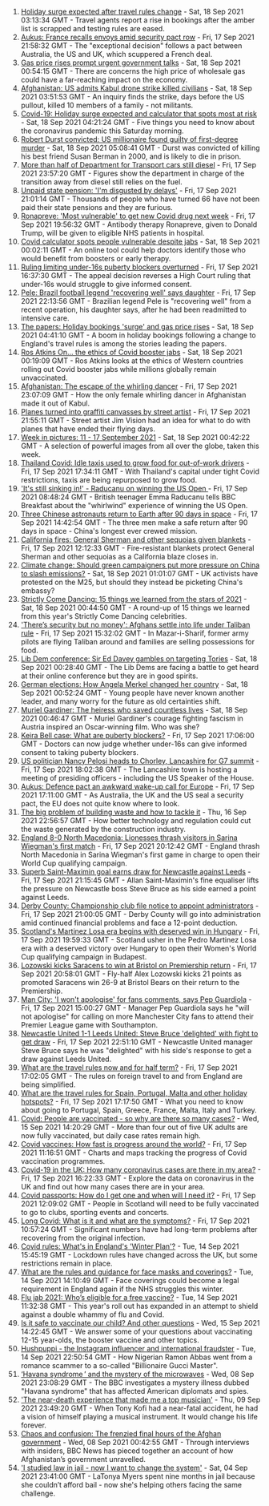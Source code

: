 1. [Holiday surge expected after travel rules change](https://www.bbc.co.uk/news/uk-58606870?at_medium=RSS&at_campaign=KARANGA) - Sat, 18 Sep 2021 03:13:34 GMT - Travel agents report a rise in bookings after the amber list is scrapped and testing rules are eased.
2. [Aukus: France recalls envoys amid security pact row](https://www.bbc.co.uk/news/world-europe-58604677?at_medium=RSS&at_campaign=KARANGA) - Fri, 17 Sep 2021 21:58:32 GMT - The "exceptional decision" follows a pact between Australia, the US and UK, which scuppered a French deal.
3. [Gas price rises prompt urgent government talks](https://www.bbc.co.uk/news/uk-58605735?at_medium=RSS&at_campaign=KARANGA) - Sat, 18 Sep 2021 00:54:15 GMT - There are concerns the high price of wholesale gas could have a far-reaching impact on the economy.
4. [Afghanistan: US admits Kabul drone strike killed civilians](https://www.bbc.co.uk/news/world-us-canada-58604655?at_medium=RSS&at_campaign=KARANGA) - Sat, 18 Sep 2021 03:51:53 GMT - An inquiry finds the strike, days before the US pullout, killed 10 members of a family - not militants.
5. [Covid-19: Holiday surge expected and calculator that spots most at risk](https://www.bbc.co.uk/news/uk-58607040?at_medium=RSS&at_campaign=KARANGA) - Sat, 18 Sep 2021 04:21:24 GMT - Five things you need to know about the coronavirus pandemic this Saturday morning.
6. [Robert Durst convicted: US millionaire found guilty of first-degree murder](https://www.bbc.co.uk/news/world-us-canada-58605688?at_medium=RSS&at_campaign=KARANGA) - Sat, 18 Sep 2021 05:08:41 GMT - Durst was convicted of killing his best friend Susan Berman in 2000, and is likely to die in prison.
7. [More than half of Department for Transport cars still diesel](https://www.bbc.co.uk/news/uk-politics-58602884?at_medium=RSS&at_campaign=KARANGA) - Fri, 17 Sep 2021 23:57:20 GMT - Figures show the department in charge of the transition away from diesel still relies on the fuel.
8. [Unpaid state pension: 'I'm disgusted by delays'](https://www.bbc.co.uk/news/business-58598046?at_medium=RSS&at_campaign=KARANGA) - Fri, 17 Sep 2021 21:01:14 GMT - Thousands of people who have turned 66 have not been paid their state pensions and they are furious.
9. [Ronapreve: 'Most vulnerable' to get new Covid drug next week](https://www.bbc.co.uk/news/health-58602999?at_medium=RSS&at_campaign=KARANGA) - Fri, 17 Sep 2021 19:56:32 GMT - Antibody therapy Ronapreve, given to Donald Trump, will be given to eligible NHS patients in hospital.
10. [Covid calculator spots people vulnerable despite jabs](https://www.bbc.co.uk/news/health-58599482?at_medium=RSS&at_campaign=KARANGA) - Sat, 18 Sep 2021 00:02:11 GMT - An online tool could help doctors identify those who would benefit from boosters or early therapy.
11. [Ruling limiting under-16s puberty blockers overturned](https://www.bbc.co.uk/news/uk-58598186?at_medium=RSS&at_campaign=KARANGA) - Fri, 17 Sep 2021 16:37:30 GMT - The appeal decision reverses a High Court ruling that under-16s would struggle to give informed consent.
12. [Pele: Brazil football legend 'recovering well' says daughter](https://www.bbc.co.uk/sport/football/58604541?at_medium=RSS&at_campaign=KARANGA) - Fri, 17 Sep 2021 22:13:56 GMT - Brazilian legend Pele is "recovering well" from a recent operation, his daughter says, after he had been readmitted to intensive care.
13. [The papers: Holiday bookings 'surge' and gas price rises](https://www.bbc.co.uk/news/blogs-the-papers-58605201?at_medium=RSS&at_campaign=KARANGA) - Sat, 18 Sep 2021 04:41:10 GMT - A boom in holiday bookings following a change to England's travel rules is among the stories leading the papers.
14. [Ros Atkins On… the ethics of Covid booster jabs](https://www.bbc.co.uk/news/health-58598166?at_medium=RSS&at_campaign=KARANGA) - Sat, 18 Sep 2021 00:19:09 GMT - Ros Atkins looks at the ethics of Western countries rolling out Covid booster jabs while millions globally remain unvaccinated.
15. [Afghanistan: The escape of the whirling dancer](https://www.bbc.co.uk/news/world-asia-58602631?at_medium=RSS&at_campaign=KARANGA) - Fri, 17 Sep 2021 23:07:09 GMT - How the only female whirling dancer in Afghanistan made it out of Kabul.
16. [Planes turned into graffiti canvasses by street artist](https://www.bbc.co.uk/news/uk-wales-58573703?at_medium=RSS&at_campaign=KARANGA) - Fri, 17 Sep 2021 21:55:11 GMT - Street artist Jim Vision had an idea for what to do with planes that have ended their flying days.
17. [Week in pictures: 11 - 17 September 2021](https://www.bbc.co.uk/news/in-pictures-58597718?at_medium=RSS&at_campaign=KARANGA) - Sat, 18 Sep 2021 00:42:22 GMT - A selection of powerful images from all over the globe, taken this week.
18. [Thailand Covid: Idle taxis used to grow food for out-of-work drivers](https://www.bbc.co.uk/news/world-asia-58602767?at_medium=RSS&at_campaign=KARANGA) - Fri, 17 Sep 2021 17:34:11 GMT - With Thailand's capital under tight Covid restrictions, taxis are being repurposed to grow food.
19. ['It's still sinking in!' - Raducanu on winning the US Open ](https://www.bbc.co.uk/sport/av/tennis/58595328?at_medium=RSS&at_campaign=KARANGA) - Fri, 17 Sep 2021 08:48:24 GMT - British teenager Emma Raducanu tells BBC Breakfast about the "whirlwind" experience of winning the US Open.
20. [Three Chinese astronauts return to Earth after 90 days in space](https://www.bbc.co.uk/news/world-58598354?at_medium=RSS&at_campaign=KARANGA) - Fri, 17 Sep 2021 14:42:54 GMT - The three men make a safe return after 90 days in space - China's longest ever crewed mission.
21. [California fires: General Sherman and other sequoias given blankets](https://www.bbc.co.uk/news/world-us-canada-58592376?at_medium=RSS&at_campaign=KARANGA) - Fri, 17 Sep 2021 12:12:33 GMT - Fire-resistant blankets protect General Sherman and other sequoias as a California blaze closes in.
22. [Climate change: Should green campaigners put more pressure on China to slash emissions?](https://www.bbc.co.uk/news/science-environment-58584976?at_medium=RSS&at_campaign=KARANGA) - Sat, 18 Sep 2021 01:01:07 GMT - UK activists have protested on the M25, but should they instead be picketing China's embassy?
23. [Strictly Come Dancing: 15 things we learned from the stars of 2021](https://www.bbc.co.uk/news/entertainment-arts-58271367?at_medium=RSS&at_campaign=KARANGA) - Sat, 18 Sep 2021 00:44:50 GMT - A round-up of 15 things we learned from this year's Strictly Come Dancing celebrities.
24. ['There’s security but no money': Afghans settle into life under Taliban rule](https://www.bbc.co.uk/news/world-asia-58597432?at_medium=RSS&at_campaign=KARANGA) - Fri, 17 Sep 2021 15:32:02 GMT - In Mazar-i-Sharif, former army pilots are flying Taliban around and families are selling possessions for food.
25. [Lib Dem conference: Sir Ed Davey gambles on targeting Tories](https://www.bbc.co.uk/news/uk-politics-58601889?at_medium=RSS&at_campaign=KARANGA) - Sat, 18 Sep 2021 00:28:40 GMT - The Lib Dems are facing a battle to get heard at their online conference but they are in good spirits.
26. [German elections: How Angela Merkel changed her country](https://www.bbc.co.uk/news/world-europe-58597504?at_medium=RSS&at_campaign=KARANGA) - Sat, 18 Sep 2021 00:52:24 GMT - Young people have never known another leader, and many worry for the future as old certainties shift.
27. [Muriel Gardiner: The heiress who saved countless lives](https://www.bbc.co.uk/news/uk-england-london-58399839?at_medium=RSS&at_campaign=KARANGA) - Sat, 18 Sep 2021 00:46:47 GMT - Muriel Gardiner's courage fighting fascism in Austria inspired an Oscar-winning film. Who was she?
28. [Keira Bell case: What are puberty blockers?](https://www.bbc.co.uk/news/health-51034461?at_medium=RSS&at_campaign=KARANGA) - Fri, 17 Sep 2021 17:06:00 GMT - Doctors can now judge whether under-16s can give informed consent to taking puberty blockers.
29. [US politician Nancy Pelosi heads to Chorley, Lancashire for G7 summit](https://www.bbc.co.uk/news/uk-politics-58599047?at_medium=RSS&at_campaign=KARANGA) - Fri, 17 Sep 2021 18:02:38 GMT - The Lancashire town is hosting a meeting of presiding officers - including the US Speaker of the House.
30. [Aukus: Defence pact an awkward wake-up call for Europe](https://www.bbc.co.uk/news/world-europe-58600454?at_medium=RSS&at_campaign=KARANGA) - Fri, 17 Sep 2021 17:11:00 GMT - As Australia, the UK and the US seal a security pact, the EU does not quite know where to look.
31. [The big problem of building waste and how to tackle it](https://www.bbc.co.uk/news/business-57899572?at_medium=RSS&at_campaign=KARANGA) - Thu, 16 Sep 2021 22:56:57 GMT - How better technology and regulation could cut the waste generated by the construction industry.
32. [England 8-0 North Macedonia: Lionesses thrash visitors in Sarina Wiegman's first match](https://www.bbc.co.uk/sport/football/58547106?at_medium=RSS&at_campaign=KARANGA) - Fri, 17 Sep 2021 20:12:42 GMT - England thrash North Macedonia in Sarina Wiegman's first game in charge to open their World Cup qualifying campaign.
33. [Superb Saint-Maximin goal earns draw for Newcastle against Leeds](https://www.bbc.co.uk/sport/football/58510618?at_medium=RSS&at_campaign=KARANGA) - Fri, 17 Sep 2021 21:15:45 GMT - Allan Saint-Maximin's fine equaliser lifts the pressure on Newcastle boss Steve Bruce as his side earned a point against Leeds.
34. [Derby County: Championship club file notice to appoint administrators](https://www.bbc.co.uk/sport/football/58604851?at_medium=RSS&at_campaign=KARANGA) - Fri, 17 Sep 2021 21:00:05 GMT - Derby County will go into administration amid continued financial problems and face a 12-point deduction.
35. [Scotland's Martinez Losa era begins with deserved win in Hungary](https://www.bbc.co.uk/sport/football/58537381?at_medium=RSS&at_campaign=KARANGA) - Fri, 17 Sep 2021 19:59:33 GMT - Scotland usher in the Pedro Martinez Losa era with a deserved victory over Hungary to open their Women's World Cup qualifying campaign in Budapest.
36. [Lozowski kicks Saracens to win at Bristol on Premiership return](https://www.bbc.co.uk/sport/rugby-union/58583644?at_medium=RSS&at_campaign=KARANGA) - Fri, 17 Sep 2021 20:58:01 GMT - Fly-half Alex Lozowski kicks 21 points as promoted Saracens win 26-9 at Bristol Bears on their return to the Premiership.
37. [Man City: 'I won't apologise' for fans comments, says Pep Guardiola](https://www.bbc.co.uk/sport/av/football/58602169?at_medium=RSS&at_campaign=KARANGA) - Fri, 17 Sep 2021 15:00:27 GMT - Manager Pep Guardiola says he "will not apologise" for calling on more Manchester City fans to attend their Premier League game with Southampton.
38. [Newcastle United 1-1 Leeds United: Steve Bruce 'delighted' with fight to get draw](https://www.bbc.co.uk/sport/av/football/58605442?at_medium=RSS&at_campaign=KARANGA) - Fri, 17 Sep 2021 22:51:10 GMT - Newcastle United manager Steve Bruce says he was "delighted" with his side's response to get a draw against Leeds United.
39. [What are the travel rules now and for half term?](https://www.bbc.co.uk/news/explainers-52544307?at_medium=RSS&at_campaign=KARANGA) - Fri, 17 Sep 2021 17:02:05 GMT - The rules on foreign travel to and from England are being simplified.
40. [What are the travel rules for Spain, Portugal, Malta and other holiday hotspots?](https://www.bbc.co.uk/news/explainers-56997931?at_medium=RSS&at_campaign=KARANGA) - Fri, 17 Sep 2021 17:17:50 GMT - What you need to know about going to Portugal, Spain, Greece, France, Malta, Italy and Turkey.
41. [Covid: People are vaccinated - so why are there so many cases?](https://www.bbc.co.uk/news/health-55045639?at_medium=RSS&at_campaign=KARANGA) - Wed, 15 Sep 2021 14:20:29 GMT - More than four out of five UK adults are now fully vaccinated, but daily case rates remain high.
42. [Covid vaccines: How fast is progress around the world?](https://www.bbc.co.uk/news/world-56237778?at_medium=RSS&at_campaign=KARANGA) - Fri, 17 Sep 2021 11:16:51 GMT - Charts and maps tracking the progress of Covid vaccination programmes.
43. [Covid-19 in the UK: How many coronavirus cases are there in my area?](https://www.bbc.co.uk/news/uk-51768274?at_medium=RSS&at_campaign=KARANGA) - Fri, 17 Sep 2021 16:22:33 GMT - Explore the data on coronavirus in the UK and find out how many cases there are in your area.
44. [Covid passports: How do I get one and when will I need it?](https://www.bbc.co.uk/news/explainers-55718553?at_medium=RSS&at_campaign=KARANGA) - Fri, 17 Sep 2021 12:09:02 GMT - People in Scotland will need to be fully vaccinated to go to clubs, sporting events and concerts.
45. [Long Covid: What is it and what are the symptoms?](https://www.bbc.co.uk/news/health-57833394?at_medium=RSS&at_campaign=KARANGA) - Fri, 17 Sep 2021 10:57:24 GMT - Significant numbers have had long-term problems after recovering from the original infection.
46. [Covid rules: What's in England's 'Winter Plan'?](https://www.bbc.co.uk/news/explainers-52530518?at_medium=RSS&at_campaign=KARANGA) - Tue, 14 Sep 2021 15:45:19 GMT - Lockdown rules have changed across the UK, but some restrictions remain in place.
47. [What are the rules and guidance for face masks and coverings?](https://www.bbc.co.uk/news/health-51205344?at_medium=RSS&at_campaign=KARANGA) - Tue, 14 Sep 2021 14:10:49 GMT - Face coverings could become a legal requirement in England again if the NHS struggles this winter.
48. [Flu jab 2021: Who’s eligible for a free vaccine?](https://www.bbc.co.uk/news/health-53847025?at_medium=RSS&at_campaign=KARANGA) - Tue, 14 Sep 2021 11:32:38 GMT - This year's roll out has expanded in an attempt to shield against a double whammy of flu and Covid.
49. [Is it safe to vaccinate our child? And other questions](https://www.bbc.co.uk/news/world-asia-china-51176409?at_medium=RSS&at_campaign=KARANGA) - Wed, 15 Sep 2021 14:22:45 GMT - We answer some of your questions about vaccinating 12-15 year-olds, the booster vaccine and other topics.
50. [Hushpuppi - the Instagram influencer and international fraudster](https://www.bbc.co.uk/news/world-africa-58553109?at_medium=RSS&at_campaign=KARANGA) - Tue, 14 Sep 2021 22:50:54 GMT - How Nigerian Ramon Abbas went from a romance scammer to a so-called "Billionaire Gucci Master".
51. [‘Havana syndrome ’ and the mystery of the microwaves](https://www.bbc.co.uk/news/world-58396698?at_medium=RSS&at_campaign=KARANGA) - Wed, 08 Sep 2021 23:08:29 GMT - The BBC investigates a mystery illness dubbed "Havana syndrome" that has affected American diplomats and spies.
52. ['The near-death experience that made me a top musician'](https://www.bbc.co.uk/news/stories-58465559?at_medium=RSS&at_campaign=KARANGA) - Thu, 09 Sep 2021 23:49:20 GMT - When Tony Kofi had a near-fatal accident, he had a vision of himself playing a musical instrument. It would change his life forever.
53. [Chaos and confusion: The frenzied final hours of the Afghan government](https://www.bbc.co.uk/news/world-asia-58477131?at_medium=RSS&at_campaign=KARANGA) - Wed, 08 Sep 2021 00:42:55 GMT - Through interviews with insiders, BBC News has pieced together an account of how Afghanistan’s government unravelled.
54. ['I studied law in jail - now I want to change the system'](https://www.bbc.co.uk/news/stories-58311196?at_medium=RSS&at_campaign=KARANGA) - Sat, 04 Sep 2021 23:41:00 GMT - LaTonya Myers spent nine months in jail because she couldn’t afford bail - now she's helping others facing the same challenge.
